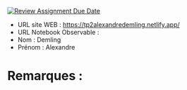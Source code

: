 [![Review Assignment Due Date](https://classroom.github.com/assets/deadline-readme-button-22041afd0340ce965d47ae6ef1cefeee28c7c493a6346c4f15d667ab976d596c.svg)](https://classroom.github.com/a/zNKu7jDa)
- URL site WEB : https://tp2alexandredemling.netlify.app/
- URL Notebook Observable :
- Nom : Demling 
- Prénom : Alexandre

# Remarques :
